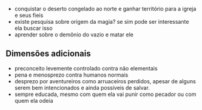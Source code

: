 - conquistar o deserto congelado ao norte e ganhar território para a igreja e seus fieis
- existe pesquisa sobre origem da magia? se sim pode ser interessante ela buscar isso
- aprender sobre o demônio do vazio e matar ele

## Dimensões adicionais
- preconceito levemente controlado contra não elementais
- pena e menosprezo contra humanos normais
- desprezo por aventureiros como arruaceiros perdidos, apesar de alguns serem bem intencionados e ainda possíveis de salvar.
- sempre educada, mesmo com quem ela vai punir como pecador ou com quem ela odeia
